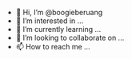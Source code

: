 - 👋 Hi, I’m @boogieberuang
- 👀 I’m interested in ...
- 🌱 I’m currently learning ...
- 💞️ I’m looking to collaborate on ...
- 📫 How to reach me ...

<!---
boogieberuang/boogieberuang is a ✨ special ✨ repository because its `README.md` (this file) appears on your GitHub profile.
You can click the Preview link to take a look at your changes.
--->
